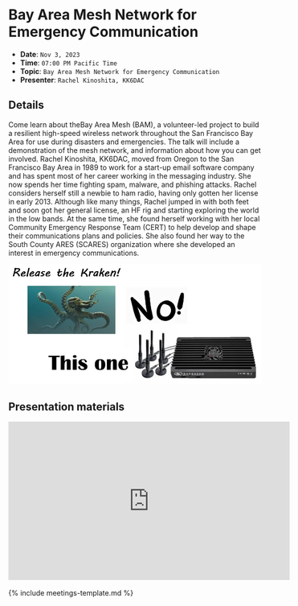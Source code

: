 # Bay Area Mesh Network for Emergency Communication

* **Date**: `Nov 3, 2023`
* **Time**: `07:00 PM Pacific Time`
* **Topic**: `Bay Area Mesh Network for Emergency Communication`
* **Presenter**: `Rachel Kinoshita, KK6DAC`

## Details

Come learn about theBay Area Mesh (BAM), a volunteer-led project to build a resilient high-speed wireless network throughout the San Francisco Bay Area for use during disasters and emergencies. The talk will include a demonstration of the mesh network, and information about how you can get involved.
Rachel Kinoshita, KK6DAC, moved from Oregon to the San Francisco Bay Area in 1989 to work for a start-up email software company and has spent most of her career working in the messaging industry.
She now spends her time fighting spam, malware, and phishing attacks. Rachel considers herself still a newbie to ham radio, having only gotten her license in early 2013. Although like many things,
Rachel jumped in with both feet and soon got her general license, an HF rig and starting exploring the world in the low bands. At the same time, she found herself working with her local Community Emergency Response Team (CERT) to help develop and shape their communications plans and policies. She also found her way to the South County ARES (SCARES) organization where she developed an interest in emergency communications.

![202311.jpg](202311.jpg)

## Presentation materials

<iframe width="560" height="315" src="https://www.youtube.com/embed/9CzbecYhs2A?si=2k66xODg3cOVc34q" title="YouTube video player" frameborder="0" allow="accelerometer; autoplay; clipboard-write; encrypted-media; gyroscope; picture-in-picture; web-share" referrerpolicy="strict-origin-when-cross-origin" allowfullscreen></iframe>

{% include meetings-template.md %}

